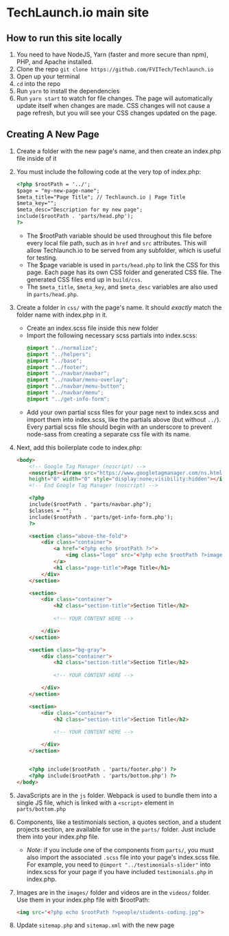 # TechLaunch.io main site

## How to run this site locally

1. You need to have NodeJS, Yarn (faster and more secure than npm), PHP, and Apache installed.
2. Clone the repo `git clone https://github.com/FVITech/Techlaunch.io`
3. Open up your terminal
4. `cd` into the repo
5. Run `yarn` to install the dependencies
6. Run `yarn start` to watch for file changes. The page will automatically update itself when changes are made. CSS changes will not cause a page refresh, but you will see your CSS changes updated on the page.

## Creating A New Page

1. Create a folder with the new page's name, and then create an index.php file inside of it
2. You must include the following code at the very top of index.php:
    ```html
    <?php $rootPath = '../'; 
    $page = "my-new-page-name"; 
    $meta_title="Page Title"; // Techlaunch.io | Page Title
    $meta_key="";
    $meta_desc="Description for my new page";    
    include($rootPath . 'parts/head.php');
    ?>
    ```
    - The $rootPath variable should be used throughout this file before every local file path, such as in `href` and `src` attributes. This will allow Techlaunch.io to be served from any subfolder, which is useful for testing.
    - The $page variable is used in `parts/head.php` to link the CSS for this page. Each page has its own CSS folder and generated CSS file. The generated CSS files end up in `build/css`.
    - The `$meta_title`, `$meta_key`, and `$meta_desc` variables are also used in `parts/head.php`.
3. Create a folder in `css/` with the page's name. It should *exactly* match the folder name with index.php in it.
    - Create an index.scss file inside this new folder
    - Import the following necessary scss partials into index.scss:
        ```css
        @import "../normalize";
        @import "../helpers";
        @import "../base";
        @import "../footer";
        @import "../navbar/navbar";
        @import "../navbar/menu-overlay";
        @import "../navbar/menu-button";
        @import "../navbar/menu";
        @import "../get-info-form";
        ```
    - Add your own partial scss files for your page next to index.scss and import them into index.scss, like the partials above (but without `../`). Every partial scss file should begin with an underscore to prevent node-sass from creating a separate css file with its name.
4. Next, add this boilerplate code to index.php:
    ```html
    <body>
        <!-- Google Tag Manager (noscript) -->
        <noscript><iframe src="https://www.googletagmanager.com/ns.html?id=GTM-5DZRJ7D"
        height="0" width="0" style="display:none;visibility:hidden"></iframe></noscript>
        <!-- End Google Tag Manager (noscript) -->

        <?php
        include($rootPath . "parts/navbar.php");
        $classes = "";
        include($rootPath . 'parts/get-info-form.php');
        ?>

        <section class="above-the-fold">
            <div class="container">
                <a href="<?php echo $rootPath ?>">
                    <img class="logo" src="<?php echo $rootPath ?>images/logos/techlaunch_at_fvi_vertical_dark_bg.png" alt="Techlaunch at Florida Vocational Institute logo">
                </a>
                <h1 class="page-title">Page Title</h1>
            </div>
        </section>

        <section>
            <div class="container">
                <h2 class="section-title">Section Title</h2>
                
                <!-- YOUR CONTENT HERE -->

            </div>
        </section>

        <section class="bg-gray">
            <div class="container">
                <h2 class="section-title">Section Title</h2>
                
                <!-- YOUR CONTENT HERE -->

            </div>
        </section>

        <section>
            <div class="container">
                <h2 class="section-title">Section Title</h2>
                
                <!-- YOUR CONTENT HERE -->

            </div>
        </section>


        <?php include($rootPath . 'parts/footer.php') ?>
        <?php include($rootPath . 'parts/bottom.php') ?>
    </body>
    ```

5. JavaScripts are in the `js` folder. Webpack is used to bundle them into a single JS file, which is linked with a `<script>` element in `parts/bottom.php`
6. Components, like a testimonials section, a quotes section, and a student projects section, are available for use in the `parts/` folder. Just include them into your index.php file. 
    - *Note*: if you include one of the components from `parts/`, you must also import the associated `.scss` file into your page's index.scss file. For example, you need to `@import "../testimonials-slider"` into index.scss for your page if you have included `testimonials.php` in index.php.
7. Images are in the `images/` folder and videos are in the `videos/` folder. Use them in your index.php file with $rootPath:
    ```html
    <img src="<?php echo $rootPath ?>people/students-coding.jpg">
    ```
8. Update `sitemap.php` and `sitemap.xml` with the new page
